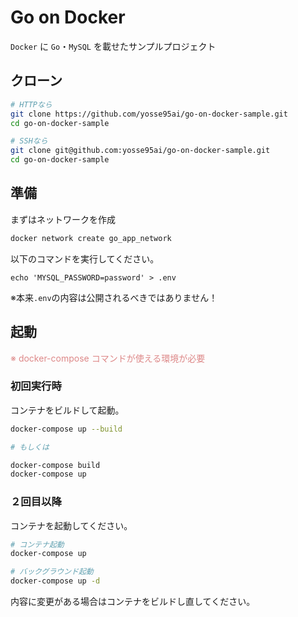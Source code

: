 # Go on Docker

`Docker` に `Go`・`MySQL` を載せたサンプルプロジェクト

## クローン

```bash
# HTTPなら
git clone https://github.com/yosse95ai/go-on-docker-sample.git
cd go-on-docker-sample

# SSHなら
git clone git@github.com:yosse95ai/go-on-docker-sample.git
cd go-on-docker-sample
```

## 準備

まずはネットワークを作成

```bash
docker network create go_app_network
```

以下のコマンドを実行してください。

```
echo 'MYSQL_PASSWORD=password' > .env
```
※本来`.env`の内容は公開されるべきではありません！

## 起動

<font color="#d88">※ docker-compose コマンドが使える環境が必要</font>

### 初回実行時

コンテナをビルドして起動。

```bash
docker-compose up --build

# もしくは

docker-compose build
docker-compose up
```

### ２回目以降

コンテナを起動してください。

```bash
# コンテナ起動
docker-compose up

# バックグラウンド起動
docker-compose up -d
```

内容に変更がある場合はコンテナをビルドし直してください。
